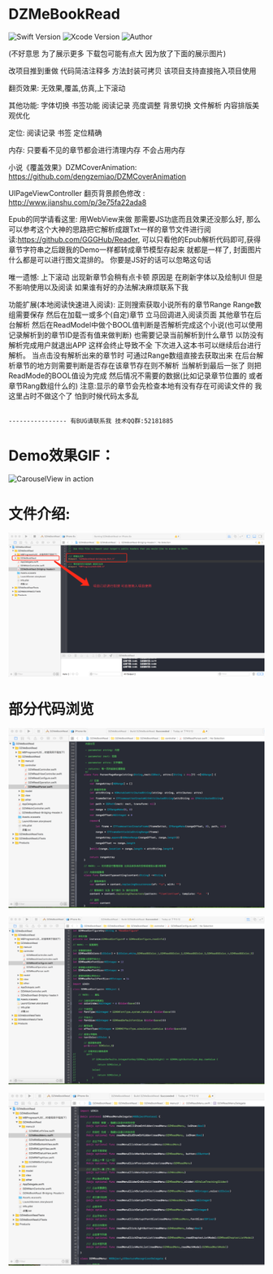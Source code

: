 # DZMeBookRead

![Swift Version](https://img.shields.io/badge/Swift-3.x-orange.svg) 
![Xcode Version](https://img.shields.io/badge/Xcode-8.2.1-orange.svg) 
![Author](https://img.shields.io/badge/Author-DZM-blue.svg) 

(不好意思 为了展示更多 下载包可能有点大 因为放了下面的展示图片)

改项目推到重做 代码简洁注释多 方法封装可拷贝 该项目支持直接拖入项目使用 

翻页效果: 无效果,覆盖,仿真,上下滚动

其他功能: 字体切换 书签功能 阅读记录 亮度调整 背景切换 文件解析 内容排版美观优化

定位: 阅读记录 书签 定位精确 

内存: 只要看不见的章节都会进行清理内存 不会占用内存

小说《覆盖效果》DZMCoverAnimation: https://github.com/dengzemiao/DZMCoverAnimation

UIPageViewController 翻页背景颜色修改 : http://www.jianshu.com/p/3e75fa22ada8

Epub的同学请看这里: 用WebView来做 那需要JS功底而且效果还没那么好, 那么可以参考这个大神的思路把它解析成跟Txt一样的章节文件进行阅读:https://github.com/GGGHub/Reader, 可以只看他的Epub解析代码即可,获得章节字符串之后跟我的Demo一样都转成章节模型存起来 就都是一样了, 封面图片什么都是可以进行图文混排的。 你要是JS好的话可以忽略这句话


唯一遗憾: 上下滚动 出现新章节会稍有点卡顿 原因是 在刷新字体以及绘制UI 但是不影响使用以及阅读 如果谁有好的办法解决麻烦联系下我 

功能扩展(本地阅读快速进入阅读): 正则搜索获取小说所有的章节Range Range数组需要保存 然后在加载一或多个(自定)章节 立马回调进入阅读页面 其他章节在后台解析 然后在ReadModel中做个BOOL值判断是否解析完成这个小说(也可以使用记录解析到的章节ID是否有值来做判断) 也需要记录当前解析到什么章节 以防没有解析完成用户就退出APP 这样会终止导致不全 下次进入这本书可以继续后台进行解析。 当点击没有解析出来的章节时 可通过Range数组直接去获取出来 在后台解析章节的地方则需要判断是否存在该章节存在则不解析 当解析到最后一张了 则把ReadMode的BOOL值设为完成 然后情况不需要的数据(比如记录章节位置的 或者章节Rang数组什么的) 注意:显示的章节会先检查本地有没有存在可阅读文件的 我这里占时不做这个了 怕到时候代码太多乱

                                                                            ---------------- 有BUG请联系我 技术QQ群:52181885

# Demo效果GIF：

![CarouselView in action](gif_0.gif)

# 文件介绍:

![CarouselView in action](icon_0.png)

# 部分代码浏览

![CarouselView in action](code_0.png)

![CarouselView in action](code_1.png)

![CarouselView in action](code_2.png)
